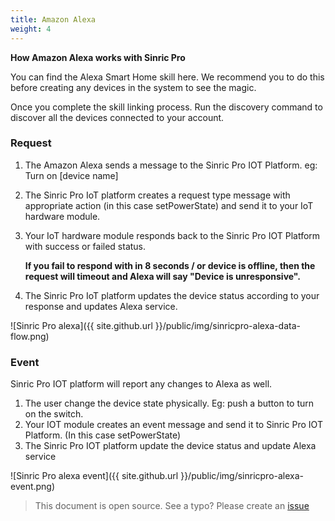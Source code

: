 ```yaml
---
title: Amazon Alexa
weight: 4
---
```


**How Amazon Alexa works with Sinric Pro**

You can find the Alexa Smart Home skill here. We recommend you to do this before creating any devices in the system to see the magic.

Once you complete the skill linking process. Run the discovery command to discover all the devices connected to your account. 


### Request
1. The Amazon Alexa sends a message to the Sinric Pro IOT Platform. eg: Turn on [device name]
2. The Sinric Pro IoT platform creates a request type message with appropriate action (in this case setPowerState) and send it to your IoT hardware module.
3. Your IoT hardware module responds back to the Sinric Pro IOT Platform with success or failed status. 

   **If you fail to respond with in 8 seconds / or device is offline, then the request will timeout and Alexa will say "Device is unresponsive".**

4. The Sinric Pro IoT platform updates the device status according to your response and updates Alexa service. 

 
![Sinric Pro alexa]({{ site.github.url }}/public/img/sinricpro-alexa-data-flow.png)


### Event

Sinric Pro IOT platform will report any changes to Alexa as well. 

1.  The user change the device state physically. Eg: push a button to turn on the switch. 
2.  Your IOT module creates an event message and send it to Sinric Pro IOT Platform. (In this case setPowerState)
3.  The Sinric Pro IOT platform update the device status and update Alexa service

![Sinric Pro alexa event]({{ site.github.url }}/public/img/sinricpro-alexa-event.png)


> This document is open source. See a typo? Please create an [issue](https://github.com/sinricpro/help-docs)